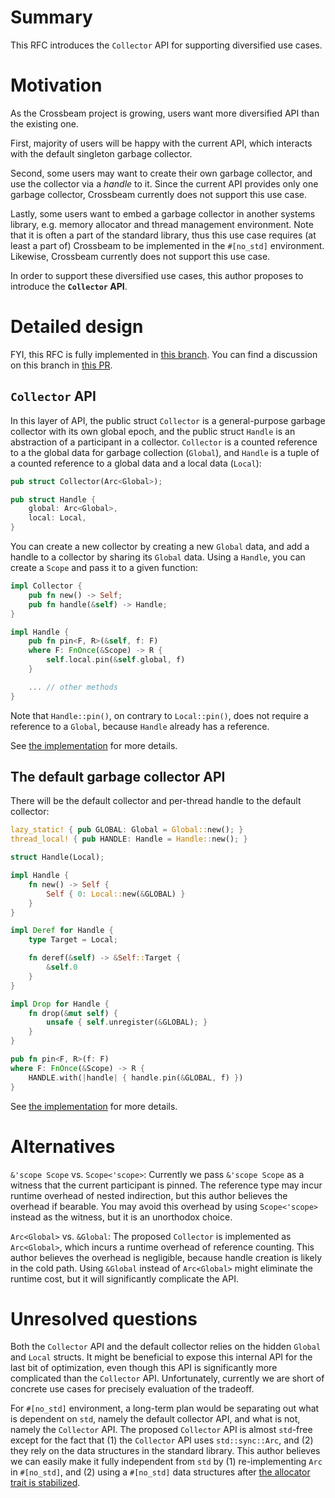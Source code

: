 # Summary

This RFC introduces the `Collector` API for supporting diversified use cases.


# Motivation

As the Crossbeam project is growing, users want more diversified API than the existing one.

First, majority of users will be happy with the current API, which interacts with the default
singleton garbage collector.

Second, some users may want to create their own garbage collector, and use the collector via a
*handle* to it. Since the current API provides only one garbage collector, Crossbeam currently does
not support this use case.

Lastly, some users want to embed a garbage collector in another systems library, e.g. memory
allocator and thread management environment.  Note that it is often a part of the standard library,
thus this use case requires (at least a part of) Crossbeam to be implemented in the `#[no_std]`
environment. Likewise, Crossbeam currently does not support this use case.

In order to support these diversified use cases, this author proposes to introduce the **`Collector`
API**.



# Detailed design

FYI, this RFC is fully implemented in [this
branch](https://github.com/jeehoonkang/crossbeam-epoch/tree/handle). You can find a discussion on
this branch in [this PR](https://github.com/crossbeam-rs/crossbeam-epoch/pull/21).



## `Collector` API

In this layer of API, the public struct `Collector` is a general-purpose garbage collector with its
own global epoch, and the public struct `Handle` is an abstraction of a participant in a collector.
`Collector` is a counted reference to a the global data for garbage collection (`Global`), and
`Handle` is a tuple of a counted reference to a global data and a local data (`Local`):

```rust
pub struct Collector(Arc<Global>);

pub struct Handle {
    global: Arc<Global>,
    local: Local,
}
```

You can create a new collector by creating a new `Global` data, and add a handle to a collector by
sharing its `Global` data.  Using a `Handle`, you can create a `Scope` and pass it to a given
function:

```rust
impl Collector {
    pub fn new() -> Self;
    pub fn handle(&self) -> Handle;
}

impl Handle {
    pub fn pin<F, R>(&self, f: F) 
    where F: FnOnce(&Scope) -> R {
        self.local.pin(&self.global, f)
    }

    ... // other methods
}
```

Note that `Handle::pin()`, on contrary to `Local::pin()`, does not require a reference to a
`Global`, because `Handle` already has a reference.

See [the
implementation](https://github.com/jeehoonkang/crossbeam-epoch/blob/handle/src/collector.rs) for
more details.


## The default garbage collector API

There will be the default collector and per-thread handle to the default collector:

```rust
lazy_static! { pub GLOBAL: Global = Global::new(); }
thread_local! { pub HANDLE: Handle = Handle::new(); }

struct Handle(Local);

impl Handle {
    fn new() -> Self {
        Self { 0: Local::new(&GLOBAL) }
    }
}

impl Deref for Handle {
    type Target = Local;

    fn deref(&self) -> &Self::Target {
        &self.0
    }
}

impl Drop for Handle {
    fn drop(&mut self) {
        unsafe { self.unregister(&GLOBAL); }
    }
}

pub fn pin<F, R>(f: F) 
where F: FnOnce(&Scope) -> R {
    HANDLE.with(|handle| { handle.pin(&GLOBAL, f) })
}
```

See [the implementation](https://github.com/jeehoonkang/crossbeam-epoch/blob/handle/src/default.rs)
for more details.



# Alternatives

`&'scope Scope` vs. `Scope<'scope>`: Currently we pass `&'scope Scope` as a witness that the current
participant is pinned. The reference type may incur runtime overhead of nested indirection, but this
author believes the overhead if bearable. You may avoid this overhead by using `Scope<'scope>`
instead as the witness, but it is an unorthodox choice.

`Arc<Global>` vs. `&Global`: The proposed `Collector` is implemented as `Arc<Global>`, which incurs
a runtime overhead of reference counting.  This author believes the overhead is negligible, because
handle creation is likely in the cold path.  Using `&Global` instead of `Arc<Global>` might
eliminate the runtime cost, but it will significantly complicate the API.



# Unresolved questions

Both the `Collector` API and the default collector relies on the hidden `Global` and `Local`
structs. It might be beneficial to expose this internal API for the last bit of optimization, even
though this API is significantly more complicated than the `Collector` API. Unfortunately, currently
we are short of concrete use cases for precisely evaluation of the tradeoff.

For `#[no_std]` environment, a long-term plan would be separating out what is dependent on `std`,
namely the default collector API, and what is not, namely the `Collector` API. The proposed
`Collector` API is almost `std`-free except for the fact that (1) the `Collector` API uses
`std::sync::Arc`, and (2) they rely on the data structures in the standard library. This author
believes we can easily make it fully independent from `std` by (1) re-implementing `Arc` in
`#[no_std]`, and (2) using a `#[no_std]` data structures after [the allocator trait is
stabilized](https://github.com/rust-lang/rust/issues/32838).
